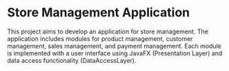 # Store Management Application  

This project aims to develop an application for store management. The application includes modules for product management, customer management, sales management, and payment management. Each module is implemented with a user interface using JavaFX (Presentation Layer) and data access functionality (DataAccessLayer).  